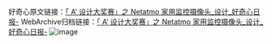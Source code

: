 好奇心原文链接：[「 A’ 设计大奖赛」之 Netatmo 家用监控摄像头_设计_好奇心日报-](https://www.qdaily.com/articles/8765.html)
WebArchive归档链接：[「 A’ 设计大奖赛」之 Netatmo 家用监控摄像头_设计_好奇心日报-](http://web.archive.org/web/20190623153413/https://www.qdaily.com/articles/8765.html)
![image](http://ww3.sinaimg.cn/large/007d5XDply1g3vdsi5ux3j30u03asgx9)